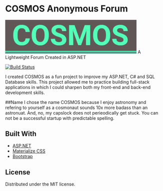 # COSMOS Anonymous Forum
<img src="logo.png" alt="alt text" width="420px">
A Lightweight Forum Created in ASP.NET

[![Build Status][travis-image]][travis-url]

I created COSMOS as a fun project to improve my ASP.NET, C# and SQL Database skills.
This project allowed me to practice building full-stack applications in which I could sharpen both my front-end and back-end development skills.

##Name
I chose the name COSMOS because I enjoy astronomy and refering to yourself as a cosmonaut sounds 10x more badass than an astronuat. And, no, my capslock does not perieodically get stuck. You can not be a successful startup with predictable spelling.

## Built With
* [ASP.NET](https://www.asp.net)
* [Materialize CSS](http://materializecss.com)
* [Bootstrap](http://getbootstrap.com)

## License
Distributed under the MIT license.

[travis-image]: https://img.shields.io/travis/dbader/node-datadog-metrics/master.svg?style=flat-square
[travis-url]: https://travis-ci.org/dbader/node-datadog-metrics
